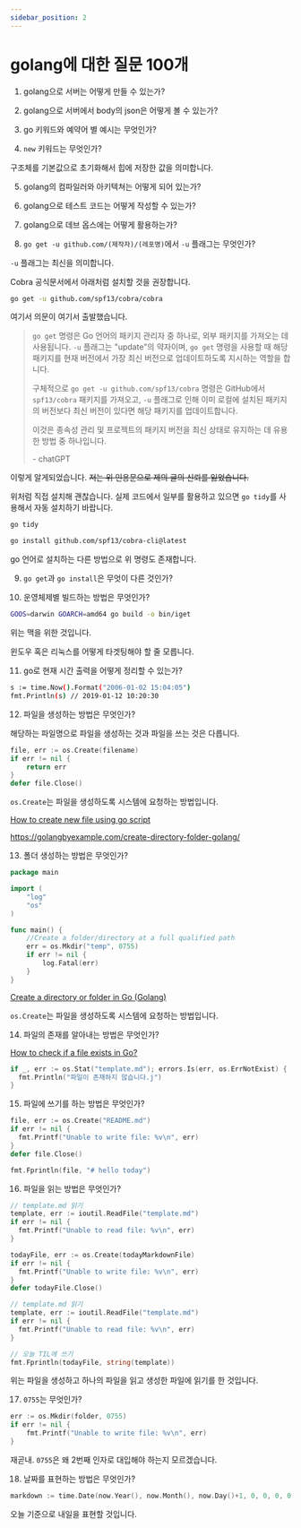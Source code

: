 ```yaml
---
sidebar_position: 2
---
```


# golang에 대한 질문 100개

1. golang으로 서버는 어떻게 만들 수 있는가?

2. golang으로 서버에서 body의 json은 어떻게 볼 수 있는가?

3. go 키워드와 예약어 별 예시는 무엇인가?

4. `new` 키워드는 무엇인가?

구조체를 기본값으로 초기화해서 힙에 저장한 값을 의미합니다.

5. golang의 컴파일러와 아키텍쳐는 어떻게 되어 있는가?

6. golang으로 테스트 코드는 어떻게 작성할 수 있는가?

7. golang으로 데브 옵스에는 어떻게 활용하는가?

8. `go get -u github.com/(제작자)/(레포명)`에서 `-u` 플래그는 무엇인가?

`-u` 플래그는 최신을 의미합니다.

Cobra 공식문서에서 아래처럼 설치할 것을 권장합니다.

```sh
go get -u github.com/spf13/cobra/cobra
```

여기서 의문이 여기서 출발했습니다.

> `go get` 명령은 Go 언어의 패키지 관리자 중 하나로, 외부 패키지를 가져오는 데 사용됩니다. `-u` 플래그는 "update"의 약자이며, `go get` 명령을 사용할 때 해당 패키지를 현재 버전에서 가장 최신 버전으로 업데이트하도록 지시하는 역할을 합니다.
>
> 구체적으로 `go get -u github.com/spf13/cobra` 명령은 GitHub에서 `spf13/cobra` 패키지를 가져오고, `-u` 플래그로 인해 이미 로컬에 설치된 패키지의 버전보다 최신 버전이 있다면 해당 패키지를 업데이트합니다.
>
> 이것은 종속성 관리 및 프로젝트의 패키지 버전을 최신 상태로 유지하는 데 유용한 방법 중 하나입니다.
>
> \- chatGPT

이렇게 알게되었습니다. ~~저는 위 인용문으로 제의 글의 신뢰를 잃었습니다.~~

위처럼 직접 설치해 괜찮습니다. 실제 코드에서 일부를 활용하고 있으면 `go tidy`를 사용해서 자동 설치하기 바랍니다.

```sh
go tidy
```

```sh
go install github.com/spf13/cobra-cli@latest
```

go 언어로 설치하는 다른 방법으로 위 명령도 존재합니다.

9. `go get`과 `go install`은 무엇이 다른 것인가?

10. 운영체제별 빌드하는 방법은 무엇인가?

```sh
GOOS=darwin GOARCH=amd64 go build -o bin/iget
```

위는 맥을 위한 것입니다.

윈도우 혹은 리눅스를 어떻게 타겟팅해야 할 줄 모릅니다.

11. go로 현재 시간 출력을 어떻게 정리할 수 있는가?

```sh
s := time.Now().Format("2006-01-02 15:04:05")
fmt.Println(s) // 2019-01-12 10:20:30
```

12. 파일을 생성하는 방법은 무엇인가?

해당하는 파일명으로 파일을 생성하는 것과 파일을 쓰는 것은 다릅니다.

```go
file, err := os.Create(filename)
if err != nil {
    return err
}
defer file.Close()
```

`os.Create`는 파일을 생성하도록 시스템에 요청하는 방법입니다.

[How to create new file using go script](https://stackoverflow.com/questions/46748636/how-to-create-new-file-using-go-script)

https://golangbyexample.com/create-directory-folder-golang/

13. 폴더 생성하는 방법은 무엇인가?

```go
package main

import (
    "log"
    "os"
)

func main() {
    //Create a folder/directory at a full qualified path
    err = os.Mkdir("temp", 0755)
    if err != nil {
        log.Fatal(err)
    }
}
```

[Create a directory or folder in Go (Golang)](https://golangbyexample.com/create-directory-folder-golang/)

`os.Create`는 파일을 생성하도록 시스템에 요청하는 방법입니다.

14. 파일의 존재를 알아내는 방법은 무엇인가?

[How to check if a file exists in Go?](https://stackoverflow.com/questions/12518876/how-to-check-if-a-file-exists-in-go)

```go
if _, err := os.Stat("template.md"); errors.Is(err, os.ErrNotExist) {
  fmt.Println("파일이 존재하지 않습니다.j")
}
```

15. 파일에 쓰기를 하는 방법은 무엇인가?

```go
file, err := os.Create("README.md")
if err != nil {
  fmt.Printf("Unable to write file: %v\n", err)
}
defer file.Close()

fmt.Fprintln(file, "# hello today")
```

16. 파일을 읽는 방법은 무엇인가?

```go
// template.md 읽기
template, err := ioutil.ReadFile("template.md")
if err != nil {
  fmt.Printf("Unable to read file: %v\n", err)
}
```

```go
todayFile, err := os.Create(todayMarkdownFile)
if err != nil {
  fmt.Printf("Unable to write file: %v\n", err)
}
defer todayFile.Close()

// template.md 읽기
template, err := ioutil.ReadFile("template.md")
if err != nil {
  fmt.Printf("Unable to read file: %v\n", err)
}

// 오늘 TIL에 쓰기
fmt.Fprintln(todayFile, string(template))
```

위는 파일을 생성하고 하나의 파일을 읽고 생성한 파일에 읽기를 한 것입니다.

17. `0755`는 무엇인가?

```go
err := os.Mkdir(folder, 0755)
if err != nil {
    fmt.Printf("Unable to write file: %v\n", err)
}
```

재곧내. `0755`은 왜 2번째 인자로 대입해야 하는지 모르겠습니다.

18. 날짜를 표현하는 방법은 무엇인가?

```go
markdown := time.Date(now.Year(), now.Month(), now.Day()+1, 0, 0, 0, 0, time.UTC).Format("060102")
```

오늘 기준으로 내일을 표현할 것입니다.
